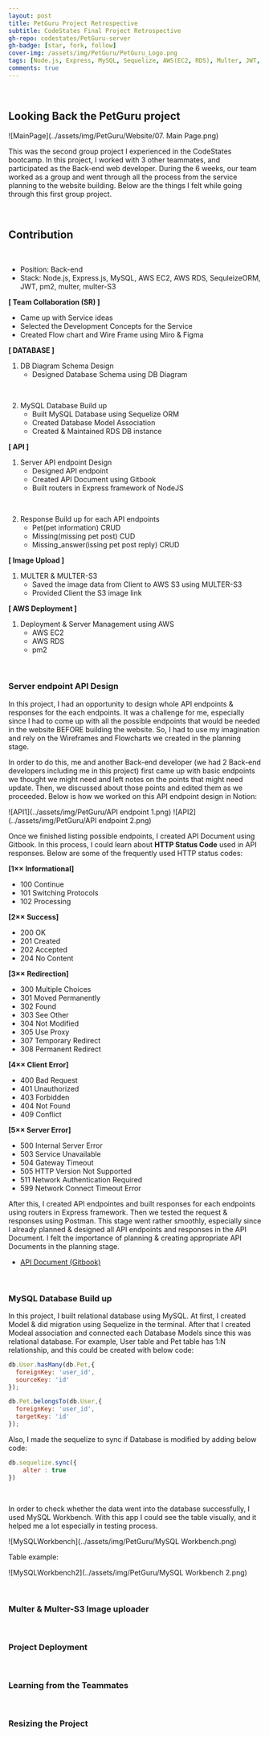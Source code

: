 ```yaml
---
layout: post
title: PetGuru Project Retrospective
subtitle: CodeStates Final Project Retrospective
gh-repo: codestates/PetGuru-server
gh-badge: [star, fork, follow]
cover-img: /assets/img/PetGuru/PetGuru_Logo.png
tags: [Node.js, Express, MySQL, Sequelize, AWS(EC2, RDS), Multer, JWT, PM2]
comments: true
---
```

<br>

## Looking Back the PetGuru project

  ![MainPage](../assets/img/PetGuru/Website/07. Main Page.png)

This was the second group project I experienced in the CodeStates bootcamp. In this project, I worked with 3 other teammates, and participated as the Back-end web developer. During the 6 weeks, our team worked as a group and went through all the process from the service planning to the website building. Below are the things I felt while going through this first group project.

<br>

## Contribution

<br>

- Position: Back-end
- Stack: Node.js, Express.js, MySQL, AWS EC2, AWS RDS, SequleizeORM, JWT, pm2, multer, multer-S3


**[ Team Collaboration (SR) ]**

- Came up with Service ideas
- Selected the Development Concepts for the Service
- Created Flow chart and Wire Frame using Miro & Figma

**[ DATABASE ]**

1. DB Diagram Schema Design
    - Designed Database Schema using DB Diagram

<br>
    
2. MySQL Database Build up
    - Built MySQL Database using Sequelize ORM
    - Created Database Model Association
    - Created & Maintained RDS DB instance
    

**[ API ]**

1. Server API endpoint Design
    - Designed API endpoint
    - Created API Document using Gitbook
    - Built routers in Express framework of NodeJS

<br>
    
2. Response Build up for each API endpoints
    - Pet(pet information) CRUD
    - Missing(missing pet post) CUD
    - Missing_answer(issing pet post reply) CRUD
    

**[ Image Upload ]**

1. MULTER & MULTER-S3
    - Saved the image data from Client to AWS S3 using MULTER-S3
    - Provided Client the S3 image link


**[ AWS Deployment ]**

1. Deployment & Server Management using AWS
    - AWS EC2
    - AWS RDS
    - pm2



<br>

### Server endpoint API Design

In this project, I had an opportunity to design whole API endpoints & responses for the each endpoints. It was a challenge for me, especially since I had to come up with all the possible endpoints that would be needed in the website BEFORE building the website. So, I had to use my imagination and rely on the Wireframes and Flowcharts we created in the planning stage. 

In order to do this, me and another Back-end developer (we had 2 Back-end developers including me in this project) first came up with basic endpoints we thought we might need and left notes on the points that might need update. Then, we discussed about those points and edited them as we proceeded. Below is how we worked on this API endpoint design in Notion:

  ![API1](../assets/img/PetGuru/API endpoint 1.png)
  ![API2](../assets/img/PetGuru/API endpoint 2.png)

Once we finished listing possible endpoints, I created API Document using Gitbook. In this process, I could learn about **HTTP Status Code** used in API responses. Below are some of the frequently used HTTP status codes:

**[1×× Informational]**

- 100 Continue
- 101 Switching Protocols
- 102 Processing

**[2×× Success]**

- 200 OK
- 201 Created
- 202 Accepted
- 204 No Content

**[3×× Redirection]**

- 300 Multiple Choices
- 301 Moved Permanently
- 302 Found
- 303 See Other
- 304 Not Modified
- 305 Use Proxy
- 307 Temporary Redirect
- 308 Permanent Redirect

**[4×× Client Error]**

- 400 Bad Request
- 401 Unauthorized
- 403 Forbidden
- 404 Not Found
- 409 Conflict

**[5×× Server Error]**

- 500 Internal Server Error
- 503 Service Unavailable
- 504 Gateway Timeout
- 505 HTTP Version Not Supported
- 511 Network Authentication Required
- 599 Network Connect Timeout Error


After this, I created API endpointes and built responses for each endpoints using routers in Express framework. Then we tested the request & responses using Postman. This stage went rather smoothly, especially since I already planned & designed all API endpoints and responses in the API Document. I felt the importance of planning & creating appropriate API Documents in the planning stage.

* [API Document (Gitbook)](https://petguru.gitbook.io/petguru-gitbook/ "https://petguru.gitbook.io/petguru-gitbook/")

<br>

### MySQL Database Build up

In this project, I built relational database using MySQL. At first, I created Model & did migration using Sequelize in the terminal. After that I created Modeal association and connected each Database Models since this was relational database. For example, User table and Pet table has 1:N relationship, and this could be created with below code:


```javascript
db.User.hasMany(db.Pet,{
  foreignKey: 'user_id',
  sourceKey: 'id'
});

db.Pet.belongsTo(db.User,{
  foreignKey: 'user_id',
  targetKey: 'id'
});
```

Also, I made the sequelize to sync if Database is modified by adding below code:

```javascript
db.sequelize.sync({
	alter : true
})
```
<br>

In order to check whether the data went into the database successfully, I used MySQL Workbench. With this app I could see the table visually, and it helped me a lot especially in testing process.

  ![MySQLWorkbench](../assets/img/PetGuru/MySQL Workbench.png)

Table example:

  ![MySQLWorkbench2](../assets/img/PetGuru/MySQL Workbench 2.png)

<br>

### Multer & Multer-S3 Image uploader


<br>

### Project Deployment


<br>

### Learning from the Teammates



<br>

### Resizing the Project


